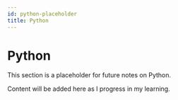```yaml
---
id: python-placeholder
title: Python
---
```


# Python

This section is a placeholder for future notes on Python.

Content will be added here as I progress in my learning.